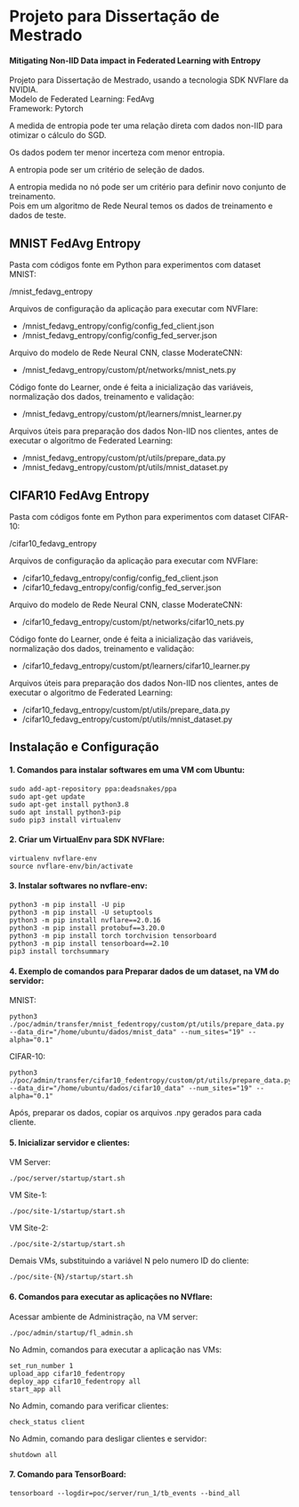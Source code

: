 # Projeto para Dissertação de Mestrado

#### Mitigating Non-IID Data impact in Federated Learning with Entropy

Projeto para Dissertação de Mestrado, usando a tecnologia SDK NVFlare da NVIDIA.
<br>Modelo de Federated Learning: FedAvg
<br>Framework: Pytorch

A medida de entropia pode ter uma relação direta com dados non-IID para otimizar o cálculo do SGD.

Os dados podem ter menor incerteza com menor entropia.

A entropia pode ser um critério de seleção de dados.

A entropia medida no nó pode ser um critério para definir novo conjunto de treinamento.
<br>Pois em um algoritmo de Rede Neural temos os dados de treinamento e dados de teste.


## MNIST FedAvg Entropy

Pasta com códigos fonte em Python para experimentos com dataset MNIST:

/mnist_fedavg_entropy

Arquivos de configuração da aplicação para executar com NVFlare:

- /mnist_fedavg_entropy/config/config_fed_client.json
- /mnist_fedavg_entropy/config/config_fed_server.json

Arquivo do modelo de Rede Neural CNN, classe ModerateCNN:

- /mnist_fedavg_entropy/custom/pt/networks/mnist_nets.py

Código fonte do Learner, onde é feita a inicialização das variáveis, normalização dos dados, treinamento e validação:

- /mnist_fedavg_entropy/custom/pt/learners/mnist_learner.py

Arquivos úteis para preparação dos dados Non-IID nos clientes, antes de executar o algoritmo de Federated Learning:

- /mnist_fedavg_entropy/custom/pt/utils/prepare_data.py
- /mnist_fedavg_entropy/custom/pt/utils/mnist_dataset.py


## CIFAR10 FedAvg Entropy

Pasta com códigos fonte em Python para experimentos com dataset CIFAR-10:

/cifar10_fedavg_entropy

Arquivos de configuração da aplicação para executar com NVFlare:

- /cifar10_fedavg_entropy/config/config_fed_client.json
- /cifar10_fedavg_entropy/config/config_fed_server.json

Arquivo do modelo de Rede Neural CNN, classe ModerateCNN:

- /cifar10_fedavg_entropy/custom/pt/networks/cifar10_nets.py

Código fonte do Learner, onde é feita a inicialização das variáveis, normalização dos dados, treinamento e validação:

- /cifar10_fedavg_entropy/custom/pt/learners/cifar10_learner.py

Arquivos úteis para preparação dos dados Non-IID nos clientes, antes de executar o algoritmo de Federated Learning:

- /cifar10_fedavg_entropy/custom/pt/utils/prepare_data.py
- /cifar10_fedavg_entropy/custom/pt/utils/mnist_dataset.py

## Instalação e Configuração

#### 1. Comandos para instalar softwares em uma VM com Ubuntu:

```
sudo add-apt-repository ppa:deadsnakes/ppa
sudo apt-get update
sudo apt-get install python3.8
sudo apt install python3-pip
sudo pip3 install virtualenv
```

#### 2. Criar um VirtualEnv para SDK NVFlare:

```
virtualenv nvflare-env
source nvflare-env/bin/activate
```

#### 3. Instalar softwares no nvflare-env:

```
python3 -m pip install -U pip
python3 -m pip install -U setuptools
python3 -m pip install nvflare==2.0.16
python3 -m pip install protobuf==3.20.0
python3 -m pip install torch torchvision tensorboard
python3 -m pip install tensorboard==2.10
pip3 install torchsummary
```

#### 4. Exemplo de comandos para Preparar dados de um dataset, na VM do servidor:

MNIST:
```
python3 ./poc/admin/transfer/mnist_fedentropy/custom/pt/utils/prepare_data.py --data_dir="/home/ubuntu/dados/mnist_data" --num_sites="19" --alpha="0.1"
```

CIFAR-10:
```
python3 ./poc/admin/transfer/cifar10_fedentropy/custom/pt/utils/prepare_data.py --data_dir="/home/ubuntu/dados/cifar10_data" --num_sites="19" --alpha="0.1"
```

Após, preparar os dados, copiar os arquivos .npy gerados para cada cliente.

#### 5. Inicializar servidor e clientes:

VM Server:

```
./poc/server/startup/start.sh
```

VM Site-1:

```
./poc/site-1/startup/start.sh
```

VM Site-2:

```
./poc/site-2/startup/start.sh
```

Demais VMs, substituindo a variável N pelo numero ID do cliente:

```
./poc/site-{N}/startup/start.sh
```

#### 6. Comandos para executar as aplicações no NVflare:

Acessar ambiente de Administração, na VM server:

```
./poc/admin/startup/fl_admin.sh
```

No Admin, comandos para executar a aplicação nas VMs:

```
set_run_number 1
upload_app cifar10_fedentropy
deploy_app cifar10_fedentropy all
start_app all
```

No Admin, comando para verificar clientes:

```
check_status client
```

No Admin, comando para desligar clientes e servidor:

```
shutdown all
```

#### 7. Comando para TensorBoard:

```
tensorboard --logdir=poc/server/run_1/tb_events --bind_all
```